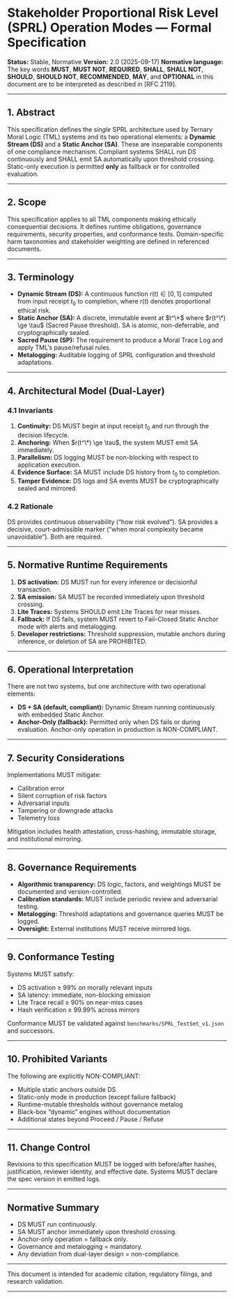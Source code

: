 # Stakeholder Proportional Risk Level (SPRL) Operation Modes — Formal Specification

**Status:** Stable, Normative
**Version:** 2.0 (2025-09-17)
**Normative language:** The key words **MUST**, **MUST NOT**, **REQUIRED**, **SHALL**, **SHALL NOT**, **SHOULD**, **SHOULD NOT**, **RECOMMENDED**, **MAY**, and **OPTIONAL** in this document are to be interpreted as described in \[RFC 2119].

---

## 1. Abstract

This specification defines the *single* SPRL architecture used by Ternary Moral Logic (TML) systems and its two operational elements: a **Dynamic Stream (DS)** and a **Static Anchor (SA)**. These are inseparable components of one compliance mechanism. Compliant systems SHALL run DS continuously and SHALL emit SA automatically upon threshold crossing. Static-only execution is permitted **only** as fallback or for controlled evaluation.

---

## 2. Scope

This specification applies to all TML components making ethically consequential decisions. It defines runtime obligations, governance requirements, security properties, and conformance tests. Domain-specific harm taxonomies and stakeholder weighting are defined in referenced documents.

---

## 3. Terminology

* **Dynamic Stream (DS):** A continuous function $r(t) \in [0,1]$ computed from input receipt $t_0$ to completion, where $r(t)$ denotes proportional ethical risk.
* **Static Anchor (SA):** A discrete, immutable event at $t^\*$ where $r(t^\*) \ge \tau$ (Sacred Pause threshold). SA is atomic, non-deferrable, and cryptographically sealed.
* **Sacred Pause (SP):** The requirement to produce a Moral Trace Log and apply TML’s pause/refusal rules.
* **Metalogging:** Auditable logging of SPRL configuration and threshold adaptations.

---

## 4. Architectural Model (Dual-Layer)

### 4.1 Invariants

1. **Continuity:** DS MUST begin at input receipt $t_0$ and run through the decision lifecycle.
2. **Anchoring:** When $r(t^\*) \ge \tau$, the system MUST emit SA immediately.
3. **Parallelism:** DS logging MUST be non-blocking with respect to application execution.
4. **Evidence Surface:** SA MUST include DS history from $t_0$ to completion.
5. **Tamper Evidence:** DS logs and SA events MUST be cryptographically sealed and mirrored.

### 4.2 Rationale

DS provides continuous observability (“how risk evolved”). SA provides a decisive, court-admissible marker (“when moral complexity became unavoidable”). Both are required.

---

## 5. Normative Runtime Requirements

1. **DS activation:** DS MUST run for every inference or decisionful transaction.
2. **SA emission:** SA MUST be recorded immediately upon threshold crossing.
3. **Lite Traces:** Systems SHOULD emit Lite Traces for near misses.
4. **Fallback:** If DS fails, system MUST revert to Fail-Closed Static Anchor mode with alerts and metalogging.
5. **Developer restrictions:** Threshold suppression, mutable anchors during inference, or deletion of SA are PROHIBITED.

---

## 6. Operational Interpretation

There are not two systems, but one architecture with two operational elements:

* **DS + SA (default, compliant):** Dynamic Stream running continuously with embedded Static Anchor.
* **Anchor-Only (fallback):** Permitted only when DS fails or during evaluation. Anchor-only operation in production is NON-COMPLIANT.

---

## 7. Security Considerations

Implementations MUST mitigate:

* Calibration error
* Silent corruption of risk factors
* Adversarial inputs
* Tampering or downgrade attacks
* Telemetry loss

Mitigation includes health attestation, cross-hashing, immutable storage, and institutional mirroring.

---

## 8. Governance Requirements

* **Algorithmic transparency:** DS logic, factors, and weightings MUST be documented and version-controlled.
* **Calibration standards:** MUST include periodic review and adversarial testing.
* **Metalogging:** Threshold adaptations and governance queries MUST be logged.
* **Oversight:** External institutions MUST receive mirrored logs.

---

## 9. Conformance Testing

Systems MUST satisfy:

* DS activation ≥ 99% on morally relevant inputs
* SA latency: immediate, non-blocking emission
* Lite Trace recall ≥ 90% on near-miss cases
* Hash verification ≥ 99.99% across mirrors

Conformance MUST be validated against `benchmarks/SPRL_TestSet_v1.json` and successors.

---

## 10. Prohibited Variants

The following are explicitly NON-COMPLIANT:

* Multiple static anchors outside DS
* Static-only mode in production (except failure fallback)
* Runtime-mutable thresholds without governance metalog
* Black-box “dynamic” engines without documentation
* Additional states beyond Proceed / Pause / Refuse

---

## 11. Change Control

Revisions to this specification MUST be logged with before/after hashes, justification, reviewer identity, and effective date. Systems MUST declare the spec version in emitted logs.

---

## Normative Summary

* DS MUST run continuously.
* SA MUST anchor immediately upon threshold crossing.
* Anchor-only operation = fallback only.
* Governance and metalogging = mandatory.
* Any deviation from dual-layer design = non-compliance.

---

This document is intended for academic citation, regulatory filings, and research validation.

---
